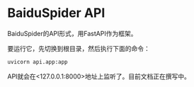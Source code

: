 # BaiduSpider API

BaiduSpider的API形式，用FastAPI作为框架。

要运行它，先切换到根目录，然后执行下面的命令：

```bash
uvicorn api.app:app
```

API就会在<127.0.0.1:8000>地址上监听了。目前文档正在撰写中。

